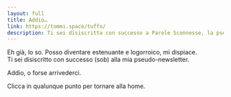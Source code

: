 ```yaml
---
layout: full
title: Addio…
link: https://tommi.space/tuffo/
description: Ti sei disiscrittə con successo a Parole Sconnesse, la pseudo-newsletter di Tommi
---
```

Eh già, lo so. Posso diventare estenuante e logorroico, mi dispiace.  
Ti sei disiscritto con successo (sob) alla mia pseudo-newsletter.

Addio, o forse arrivederci.

Clicca in qualunque punto per tornare alla home.
